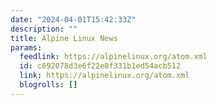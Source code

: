 ```yaml
---
date: "2024-04-01T15:42:33Z"
description: ""
title: Alpine Linux News
params:
  feedlink: https://alpinelinux.org/atom.xml
  id: c692078d3e6f22e8f331b1ed54acb512
  link: https://alpinelinux.org/atom.xml
  blogrolls: []
---
```

